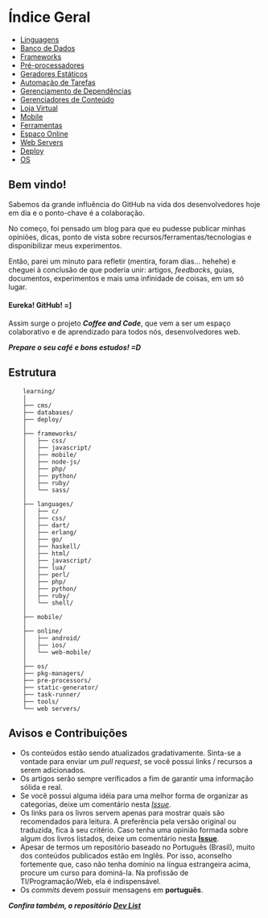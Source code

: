 # Índice Geral

- [Linguagens](languages/)
- [Banco de Dados](databases/)
- [Frameworks](frameworks/)
- [Pré-processadores](pre-processors)
- [Geradores Estáticos](static-generators/)
- [Automação de Tarefas](task-runner/)
- [Gerenciamento de Dependências](pkg-managers/)
- [Gerenciadores de Conteúdo](cms/)
- [Loja Virtual](e-commerce/)
- [Mobile](mobile/)
- [Ferramentas](tools/)
- [Espaço Online](online/)
- [Web Servers](web-servers/)
- [Deploy](deploy/)
- [OS](os/)


## Bem vindo!

Sabemos da grande influência do GitHub na vida dos desenvolvedores hoje em dia e o ponto-chave é a colaboração.

No começo, foi pensado um blog para que eu pudesse publicar minhas opiniões, dicas, ponto de vista sobre recursos/ferramentas/tecnologias e disponibilizar meus experimentos.

Então, parei um minuto para refletir (mentira, foram dias… hehehe) e cheguei à conclusão de que poderia unir: artigos, *feedbacks*, guias, documentos, experimentos e mais uma infinidade de coisas, em um só lugar.

#### Eureka! GitHub! =]

Assim surge o projeto ***Coffee and Code***, que vem a ser um espaço colaborativo e de aprendizado para todos nós, desenvolvedores web.

***Prepare o seu café e bons estudos! =D***


## Estrutura

```
	learning/
    │
	├── cms/
	├── databases/
    ├── deploy/
    │
	├── frameworks/
	│   ├── css/
	│   ├── javascript/
    │   ├── mobile/
	│   ├── node-js/
	│   ├── php/
	│   ├── python/
	│   ├── ruby/
	│   └── sass/
    │
	├── languages/
	│   ├── c/
    │   ├── css/
    │   ├── dart/
    │   ├── erlang/
    │   ├── go/
    │   ├── haskell/
	│   ├── html/
	│   ├── javascript/
    │   ├── lua/
    │   ├── perl/
	│   ├── php/
	│   ├── python/
	│   ├── ruby/
	│   └── shell/
    │
	├── mobile/
    │
    ├── online/
	│   ├── android/
	│   ├── ios/
	│   └── web-mobile/
    │
    ├── os/
    ├── pkg-managers/
	├── pre-processors/
    ├── static-generator/
    ├── task-runner/
	├── tools/
	└── web servers/
```


## Avisos e Contribuições

- Os conteúdos estão sendo atualizados gradativamente. Sinta-se a vontade para enviar um *pull request*, se você possui links / recursos a serem adicionados.
- Os artigos serão sempre verificados a fim de garantir uma informação sólida e real.
- Se você possui alguma idéia para uma melhor forma de organizar as categorias, deixe um comentário nesta [*Issue*](https://github.com/CoffeeAndCodeProject/learning/issues/3).
- Os links para os livros servem apenas para mostrar quais são recomendados para leitura. A preferência pela versão original ou traduzida, fica à seu critério. Caso tenha uma opinião formada sobre algum dos livros listados, deixe um comentário nesta [**Issue**](https://github.com/CoffeeAndCodeProject/learning/issues/2).
- Apesar de termos um repositório baseado no Português (Brasil), muito dos conteúdos publicados estão em Inglês. Por isso, aconselho fortemente que, caso não tenha domínio na língua estrangeira acima, procure um curso para dominá-la. Na profissão de TI/Programação/Web, ela é indispensável.
- Os _commits_ devem possuir mensagens em **português**.

***Confira também, o repositório [Dev List](https://github.com/vitorbritto/dev-list)***
